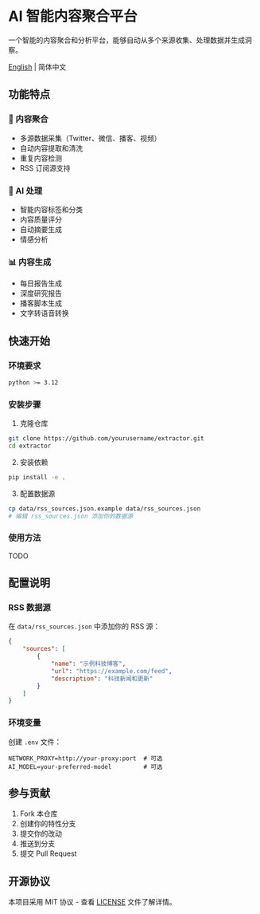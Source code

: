 # AI 智能内容聚合平台

一个智能的内容聚合和分析平台，能够自动从多个来源收集、处理数据并生成洞察。

[English](README.md) | 简体中文

## 功能特点

### 🔄 内容聚合
- 多源数据采集（Twitter、微信、播客、视频）
- 自动内容提取和清洗
- 重复内容检测
- RSS 订阅源支持

### 🤖 AI 处理
- 智能内容标签和分类
- 内容质量评分
- 自动摘要生成
- 情感分析

### 📊 内容生成
- 每日报告生成
- 深度研究报告
- 播客脚本生成
- 文字转语音转换

## 快速开始

### 环境要求
```bash
python >= 3.12
```

### 安装步骤
1. 克隆仓库
```bash
git clone https://github.com/yourusername/extractor.git
cd extractor
```

2. 安装依赖
```bash
pip install -e .
```

3. 配置数据源
```bash
cp data/rss_sources.json.example data/rss_sources.json
# 编辑 rss_sources.json 添加你的数据源
```

### 使用方法

TODO

## 配置说明

### RSS 数据源
在 `data/rss_sources.json` 中添加你的 RSS 源：
```json
{
    "sources": [
        {
            "name": "示例科技博客",
            "url": "https://example.com/feed",
            "description": "科技新闻和更新"
        }
    ]
}
```

### 环境变量
创建 `.env` 文件：
```
NETWORK_PROXY=http://your-proxy:port  # 可选
AI_MODEL=your-preferred-model         # 可选
```

## 参与贡献

1. Fork 本仓库
2. 创建你的特性分支
3. 提交你的改动
4. 推送到分支
5. 提交 Pull Request

## 开源协议

本项目采用 MIT 协议 - 查看 [LICENSE](LICENSE) 文件了解详情。 